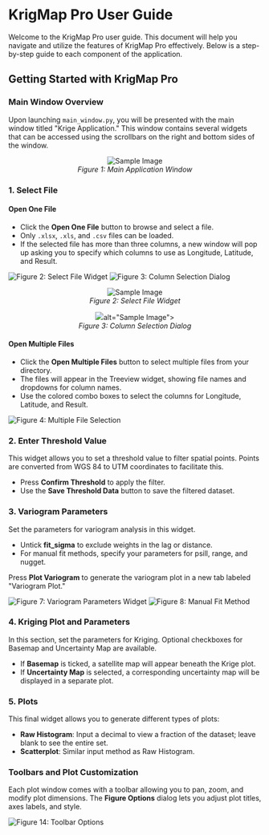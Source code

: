 # KrigMap Pro User Guide

Welcome to the KrigMap Pro user guide. This document will help you navigate and utilize the features of KrigMap Pro effectively. Below is a step-by-step guide to each component of the application.

## Getting Started with KrigMap Pro

### Main Window Overview
Upon launching `main_window.py`, you will be presented with the main window titled "Krige Application." This window contains several widgets that can be accessed using the scrollbars on the right and bottom sides of the window.

<p align="center">
  <img src="https://github.com/user-attachments/assets/4075b190-9997-4fd9-b5c6-190a2d247eea" alt="Sample Image">
  <br>
  <em>Figure 1: Main Application Window</em>
</p>

### 1. Select File

#### Open One File
- Click the **Open One File** button to browse and select a file.
- Only `.xlsx`, `.xls`, and `.csv` files can be loaded.
- If the selected file has more than three columns, a new window will pop up asking you to specify which columns to use as Longitude, Latitude, and Result.

![Figure 2: Select File Widget](path/to/figure2.png)
![Figure 3: Column Selection Dialog](path/to/figure3.png)

<p align="center">
  <img src="https://github.com/user-attachments/assets/c759f590-97c4-4813-b465-403f0cf2b341"
 alt="Sample Image">
  <br>
  <em>Figure 2: Select File Widget</em>
</p>

<p align="center">
  <img src="https://github.com/user-attachments/assets/effddf72-f1b2-429f-adb9-22a1e3e77444"

 alt="Sample Image">
  <br>
  <em>Figure 3: Column Selection Dialog</em>
</p>

#### Open Multiple Files
- Click the **Open Multiple Files** button to select multiple files from your directory.
- The files will appear in the Treeview widget, showing file names and dropdowns for column names.
- Use the colored combo boxes to select the columns for Longitude, Latitude, and Result.

![Figure 4: Multiple File Selection](path/to/figure4.png)

### 2. Enter Threshold Value

This widget allows you to set a threshold value to filter spatial points. Points are converted from WGS 84 to UTM coordinates to facilitate this.

- Press **Confirm Threshold** to apply the filter. 
- Use the **Save Threshold Data** button to save the filtered dataset.

### 3. Variogram Parameters

Set the parameters for variogram analysis in this widget. 

- Untick **fit_sigma** to exclude weights in the lag or distance.
- For manual fit methods, specify your parameters for psill, range, and nugget.

Press **Plot Variogram** to generate the variogram plot in a new tab labeled "Variogram Plot."

![Figure 7: Variogram Parameters Widget](path/to/figure7.png)
![Figure 8: Manual Fit Method](path/to/figure8.png)

### 4. Kriging Plot and Parameters

In this section, set the parameters for Kriging. Optional checkboxes for Basemap and Uncertainty Map are available.

- If **Basemap** is ticked, a satellite map will appear beneath the Krige plot.
- If **Uncertainty Map** is selected, a corresponding uncertainty map will be displayed in a separate plot.

### 5. Plots

This final widget allows you to generate different types of plots:

- **Raw Histogram**: Input a decimal to view a fraction of the dataset; leave blank to see the entire set.
- **Scatterplot**: Similar input method as Raw Histogram.

### Toolbars and Plot Customization

Each plot window comes with a toolbar allowing you to pan, zoom, and modify plot dimensions. The **Figure Options** dialog lets you adjust plot titles, axes labels, and style.

![Figure 14: Toolbar Options](path/to/figure14.png)






